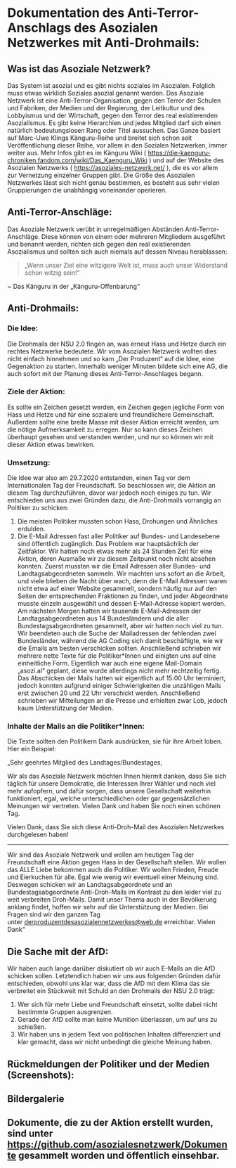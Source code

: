 # Dokumentation des Anti-Terror-Anschlags des Asozialen Netzwerkes mit Anti-Drohmails:



## Was ist das Asoziale Netzwerk?

Das System ist asozial und es gibt nichts soziales im Asozialen. Folglich muss etwas wirklich Soziales asozial genannt werden. Das Asoziale Netzwerk ist eine Anti-Terror-Organisation, gegen den Terror der Schulen und Fabriken, der Medien und der Regierung, der Leitkultur und des Lobbyismus und der Wirtschaft, gegen den Terror des real existierenden Asozialismus. Es gibt keine Hierarchien und jedes Mitglied darf sich einen natürlich bedeutungslosen Rang oder Titel aussuchen.
Das Ganze basiert auf Marc-Uwe Klings Känguru-Reihe und breitet sich schon seit Veröffentlichung dieser Reihe, vor allem in den Sozialen Netzwerken, immer weiter aus. 
Mehr Infos gibt es im Känguru Wiki ( https://die-kaenguru-chroniken.fandom.com/wiki/Das_Kaenguru_Wiki ) und auf der Website des Asozialen Netzwerks ( https://asoziales-netzwerk.net/ ), die es vor allem zur Vernetzung einzelner Gruppen gibt. Die Größe des Asozialen Netzwerkes lässt sich nicht genau bestimmen, es besteht aus sehr vielen Gruppierungen die unabhängig voneinander operieren.


## Anti-Terror-Anschläge:

Das Asoziale Netzwerk verübt in unregelmäßigen Abständen Anti-Terror-Anschläge. Diese können von einem oder mehreren Mitgliedern ausgeführt und benannt werden, richten sich gegen den real existierenden Asozialismus und sollten sich auch niemals auf dessen Niveau herablassen:

>„Wenn unser Ziel eine witzigere Welt ist, muss auch unser Widerstand schon witzig sein!“

~ Das Känguru in der „Känguru-Offenbarung“



## Anti-Drohmails:


### Die Idee:
Die Drohmails der NSU 2.0 fingen an, was erneut Hass und Hetze durch ein rechtes Netzwerke bedeutete. Wir vom Asozialen Netzwerk wollten dies nicht einfach hinnehmen und so kam „Der Produzent“ auf die Idee, eine Gegenaktion zu starten. Innerhalb weniger Minuten bildete sich eine AG, die auch sofort mit der Planung dieses Anti-Terror-Anschlages begann. 

### Ziele der Aktion:
Es sollte ein Zeichen gesetzt werden, ein Zeichen gegen jegliche Form von Hass und Hetze und für eine sozialere und freundlichere Gemeinschaft. Außerdem sollte eine breite Masse mit dieser Aktion erreicht werden, um die nötige Aufmerksamkeit zu erregen. Nur so kann dieses Zeichen überhaupt gesehen und verstanden werden, und nur so können wir mit dieser Aktion etwas bewirken.

### Umsetzung:
Die Idee war also am 29.7.2020 entstanden, einen Tag vor dem Internationalen Tag der Freundschaft. So beschlossen wir, die Aktion an diesem Tag durchzuführen, davor war jedoch noch einiges zu tun. Wir entschieden uns aus zwei Gründen dazu, die Anti-Drohmails vorrangig an Politiker zu schicken:
1. Die meisten Politiker mussten schon Hass, Drohungen und Ähnliches erdulden.
2. Die E-Mail Adressen fast aller Politiker auf Bundes- und Landesebene sind öffentlich zugänglich.
Das Problem war hauptsächlich der Zeitfaktor. Wir hatten noch etwas mehr als 24 Stunden Zeit für eine Aktion, deren Ausmaße wir zu diesem Zeitpunkt noch nicht absehen konnten. Zuerst mussten wir die Email Adressen aller Bundes- und Landtagsabgeordneten sammeln. Wir machten uns sofort an die Arbeit, und viele blieben die Nacht über wach, denn die E-Mail Adressen waren nicht etwa auf einer Website gesammelt, sondern häufig nur auf den Seiten der entsprechenden Fraktionen zu finden, und jeder Abgeordnete musste einzeln ausgewählt und dessen E-Mail-Adresse kopiert werden. Am nächsten Morgen hatten wir tausende E-Mail-Adressen der Landtagsabgeordneten aus 14 Bundesländern und die aller Bundestagsabgeordneten gesammelt, aber wir hatten noch viel zu tun. Wir beendeten auch die Suche der Mailadressen der fehlenden zwei Bundesländer, während die AG Coding sich damit beschäftigte, wie wir die Emails am besten verschicken sollten. Anschließend schrieben wir mehrere nette Texte für die Politiker*Innen und einigten uns auf eine einheitliche Form. Eigentlich war auch eine eigene Mail-Domain „asozi.al“ geplant, diese wurde allerdings nicht mehr rechtzeitig fertig.
Das Abschicken der Mails hatten wir eigentlich auf 15:00 Uhr terminiert, jedoch konnten aufgrund einiger Schwierigkeiten die unzähligen Mails erst zwischen 20 und 22 Uhr verschickt werden. Anschließend schrieben wir Mitteilungen an die Presse und erhielten zwar Lob, jedoch kaum Unterstützung der Medien.


### Inhalte der Mails an die Politiker*Innen:

Die Texte sollten den Politikern Dank ausdrücken, sie für ihre Arbeit loben.
Hier ein Beispiel:

„Sehr geehrtes Mitglied des Landtages/Bundestages,

Wir als das Asoziale Netzwerk möchten Ihnen hiermit danken, dass Sie sich täglich für unsere Demokratie, die Interessen Ihrer Wähler und noch viel mehr aufopfern, und dafür sorgen, dass unsere Gesellschaft weiterhin funktioniert, egal, welche unterschiedlichen oder gar gegensätzlichen Meinungen wir vertreten.
Vielen Dank und haben Sie noch einen schönen Tag. 


Vielen Dank, dass Sie sich diese Anti-Droh-Mail des Asozialen Netzwerkes durchgelesen haben!

--------------------------------------------------------------------------------------------

Wir sind das Asoziale Netzwerk und wollen am heutigen Tag der Freundschaft eine Aktion gegen Hass in der Gesellschaft stellen. Wir wollen das ALLE Liebe bekommen auch die Politiker. Wir wollen Frieden, Freude und Eierkuchen für alle. Egal wie wenig wir eventuell einer Meinung sind. Deswegen schicken wir an Landtagsabgeordnete und an Bundestagsabgeordnete Anti-Droh-Mails im Kontrast zu den leider viel zu weit verbreiten Droh-Mails. Damit unser Thema auch in der Bevölkerung anklang findet, hoffen wir sehr auf die Unterstützung der Medien. Bei Fragen sind wir den ganzen Tag unter derproduzentdesasozialennetzwerkes@web.de erreichbar.
Vielen Dank“


## Die Sache mit der AfD:

Wir haben auch lange darüber diskutiert ob wir auch E-Mails an die AfD schicken sollen. Letztendlich haben wir uns aus folgenden Gründen dafür entschieden, obwohl uns klar war, dass die AfD mit dem Klima das sie verbreitet ein Stückweit mit Schuld an den Drohmails der NSU 2.0 trägt:
1. Wer sich für mehr Liebe und Freundschaft einsetzt, sollte dabei nicht bestimmte Gruppen ausgrenzen.
2. Gerade der AfD sollte man keine Munition überlassen, um auf uns zu schießen.
3. Wir haben uns in jedem Text von politischen Inhalten differenziert und klar gemacht, dass wir nicht unbedingt die gleiche Meinung haben.


## Rückmeldungen der Politiker und der Medien (Screenshots):


## Bildergalerie





## Dokumente, die zu der Aktion erstellt wurden, sind unter https://github.com/asozialesnetzwerk/Dokumente gesammelt worden und öffentlich einsehbar.
